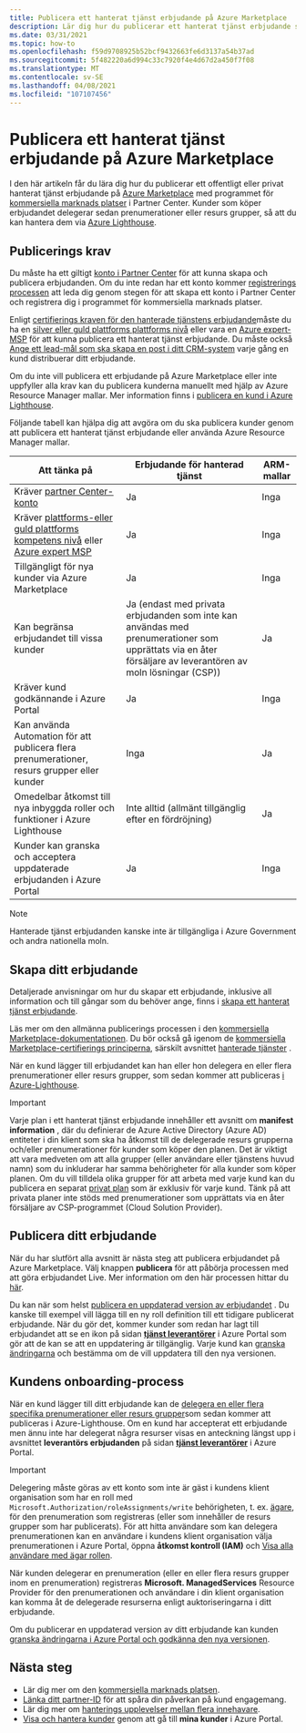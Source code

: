 ```yaml
---
title: Publicera ett hanterat tjänst erbjudande på Azure Marketplace
description: Lär dig hur du publicerar ett hanterat tjänst erbjudande som integrerar kunder i Azure Lighthouse.
ms.date: 03/31/2021
ms.topic: how-to
ms.openlocfilehash: f59d9708925b52bcf9432663fe6d3137a54b37ad
ms.sourcegitcommit: 5f482220a6d994c33c7920f4e4d67d2a450f7f08
ms.translationtype: MT
ms.contentlocale: sv-SE
ms.lasthandoff: 04/08/2021
ms.locfileid: "107107456"
---
```

# <a name="publish-a-managed-service-offer-to-azure-marketplace"></a>Publicera ett hanterat tjänst erbjudande på Azure Marketplace

I den här artikeln får du lära dig hur du publicerar ett offentligt eller privat hanterat tjänst erbjudande på [Azure Marketplace](https://azuremarketplace.microsoft.com) med programmet för [kommersiella marknads platser](../../marketplace/overview.md) i Partner Center. Kunder som köper erbjudandet delegerar sedan prenumerationer eller resurs grupper, så att du kan hantera dem via [Azure Lighthouse](../overview.md).

## <a name="publishing-requirements"></a>Publicerings krav

Du måste ha ett giltigt [konto i Partner Center](../../marketplace/create-account.md) för att kunna skapa och publicera erbjudanden. Om du inte redan har ett konto kommer [registrerings processen](https://aka.ms/joinmarketplace) att leda dig genom stegen för att skapa ett konto i Partner Center och registrera dig i programmet för kommersiella marknads platser.

Enligt [certifierings kraven för den hanterade tjänstens erbjudande](/legal/marketplace/certification-policies#700-managed-services)måste du ha en [silver eller guld plattforms plattforms nivå](/partner-center/learn-about-competencies) eller vara en [Azure expert-MSP](https://partner.microsoft.com/membership/azure-expert-msp) för att kunna publicera ett hanterat tjänst erbjudande. Du måste också [Ange ett lead-mål som ska skapa en post i ditt CRM-system](../../marketplace/plan-managed-service-offer.md#customer-leads) varje gång en kund distribuerar ditt erbjudande.

Om du inte vill publicera ett erbjudande på Azure Marketplace eller inte uppfyller alla krav kan du publicera kunderna manuellt med hjälp av Azure Resource Manager mallar. Mer information finns i [publicera en kund i Azure Lighthouse](onboard-customer.md).

Följande tabell kan hjälpa dig att avgöra om du ska publicera kunder genom att publicera ett hanterat tjänst erbjudande eller använda Azure Resource Manager mallar.

|**Att tänka på**  |**Erbjudande för hanterad tjänst**  |**ARM-mallar**  |
|---------|---------|---------|
|Kräver [partner Center-konto](../../marketplace/create-account.md)   |Ja         |Inga        |
|Kräver [plattforms-eller guld plattforms kompetens nivå](/partner-center/learn-about-competencies) eller [Azure expert MSP](https://partner.microsoft.com/membership/azure-expert-msp)      |Ja         |Inga         |
|Tillgängligt för nya kunder via Azure Marketplace     |Ja     |Inga       |
|Kan begränsa erbjudandet till vissa kunder     |Ja (endast med privata erbjudanden som inte kan användas med prenumerationer som upprättats via en åter försäljare av leverantören av moln lösningar (CSP))         |Ja         |
|Kräver kund godkännande i Azure Portal     |Ja     |Inga   |
|Kan använda Automation för att publicera flera prenumerationer, resurs grupper eller kunder |Inga     |Ja    |
|Omedelbar åtkomst till nya inbyggda roller och funktioner i Azure Lighthouse     |Inte alltid (allmänt tillgänglig efter en fördröjning)         |Ja         |
|Kunder kan granska och acceptera uppdaterade erbjudanden i Azure Portal | Ja | Inga |

> [!NOTE]
> Hanterade tjänst erbjudanden kanske inte är tillgängliga i Azure Government och andra nationella moln.

## <a name="create-your-offer"></a>Skapa ditt erbjudande

Detaljerade anvisningar om hur du skapar ett erbjudande, inklusive all information och till gångar som du behöver ange, finns i [skapa ett hanterat tjänst erbjudande](../../marketplace/create-managed-service-offer.md).

Läs mer om den allmänna publicerings processen i den [kommersiella Marketplace-dokumentationen](../../marketplace/overview.md). Du bör också gå igenom de [kommersiella Marketplace-certifierings principerna](/legal/marketplace/certification-policies), särskilt avsnittet [hanterade tjänster](/legal/marketplace/certification-policies#700-managed-services) .

När en kund lägger till erbjudandet kan han eller hon delegera en eller flera prenumerationer eller resurs grupper, som sedan kommer att publiceras [i Azure-Lighthouse](#the-customer-onboarding-process).

> [!IMPORTANT]
> Varje plan i ett hanterat tjänst erbjudande innehåller ett avsnitt om **manifest information** , där du definierar de Azure Active Directory (Azure AD) entiteter i din klient som ska ha åtkomst till de delegerade resurs grupperna och/eller prenumerationer för kunder som köper den planen. Det är viktigt att vara medveten om att alla grupper (eller användare eller tjänstens huvud namn) som du inkluderar har samma behörigheter för alla kunder som köper planen. Om du vill tilldela olika grupper för att arbeta med varje kund kan du publicera en separat [privat plan](../../marketplace/private-offers.md) som är exklusiv för varje kund. Tänk på att privata planer inte stöds med prenumerationer som upprättats via en åter försäljare av CSP-programmet (Cloud Solution Provider).

## <a name="publish-your-offer"></a>Publicera ditt erbjudande

När du har slutfört alla avsnitt är nästa steg att publicera erbjudandet på Azure Marketplace. Välj knappen **publicera** för att påbörja processen med att göra erbjudandet Live. Mer information om den här processen hittar du [här](../../marketplace/review-publish-offer.md).

Du kan när som helst [publicera en uppdaterad version av erbjudandet](../..//marketplace/partner-center-portal/update-existing-offer.md) . Du kanske till exempel vill lägga till en ny roll definition till ett tidigare publicerat erbjudande. När du gör det, kommer kunder som redan har lagt till erbjudandet att se en ikon på sidan [**tjänst leverantörer**](view-manage-service-providers.md) i Azure Portal som gör att de kan se att en uppdatering är tillgänglig. Varje kund kan [granska ändringarna](view-manage-service-providers.md#update-service-provider-offers) och bestämma om de vill uppdatera till den nya versionen. 

## <a name="the-customer-onboarding-process"></a>Kundens onboarding-process

När en kund lägger till ditt erbjudande kan de [delegera en eller flera specifika prenumerationer eller resurs grupper](view-manage-service-providers.md#delegate-resources)som sedan kommer att publiceras i Azure-Lighthouse. Om en kund har accepterat ett erbjudande men ännu inte har delegerat några resurser visas en anteckning längst upp i avsnittet **leverantörs erbjudanden** på sidan [**tjänst leverantörer**](view-manage-service-providers.md) i Azure Portal.

> [!IMPORTANT]
> Delegering måste göras av ett konto som inte är gäst i kundens klient organisation som har en roll med `Microsoft.Authorization/roleAssignments/write` behörigheten, t. ex. [ägare](../../role-based-access-control/built-in-roles.md#owner), för den prenumeration som registreras (eller som innehåller de resurs grupper som har publicerats). För att hitta användare som kan delegera prenumerationen kan en användare i kundens klient organisation välja prenumerationen i Azure Portal, öppna **åtkomst kontroll (IAM)** och [Visa alla användare med ägar rollen](../../role-based-access-control/role-assignments-list-portal.md#list-owners-of-a-subscription).

När kunden delegerar en prenumeration (eller en eller flera resurs grupper inom en prenumeration) registreras **Microsoft. ManagedServices** Resource Provider för den prenumerationen och användare i din klient organisation kan komma åt de delegerade resurserna enligt auktoriseringarna i ditt erbjudande.

Om du publicerar en uppdaterad version av ditt erbjudande kan kunden [granska ändringarna i Azure Portal och godkänna den nya versionen](view-manage-service-providers.md#update-service-provider-offers).

## <a name="next-steps"></a>Nästa steg

- Lär dig mer om den [kommersiella marknads platsen](../../marketplace/overview.md).
- [Länka ditt partner-ID](partner-earned-credit.md) för att spåra din påverkan på kund engagemang.
- Lär dig mer om [hanterings upplevelser mellan flera innehavare](../concepts/cross-tenant-management-experience.md).
- [Visa och hantera kunder](view-manage-customers.md) genom att gå till **mina kunder** i Azure Portal.

